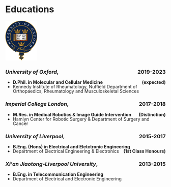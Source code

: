 #  <i class="fas fa-user-graduate"></i> Educations


<div class="logo-box">
<div class="logo-img">
<a href=""><img src='images/logo/Oxford-Univ-logo.png' alt="sym" width="100"></a>
</div>
<div class="logo-text">
<h3>
<i>University of Oxford</i>, <div style="float:right;">2019-2023</div>
</h3> 
<ul style="line-height: 100%">
<li> <b>D.Phil. in Molecular and Cellular Medicine <div style="float:right;">(expected)</div></b> </li>
<li> Kennedy Institute of Rheumatology, Nuffield Department of Orthopaedics, Rheumatology and Musculoskeletal Sciences</li>
</ul>
</div>
</div>

<h3><i>Imperial College London</i>, <div style="float:right;">2017-2018</div></h3> 
<ul style="line-height: 100%">
<li> <b>M.Res. in Medical Robotics & Image Guide Intervention <div style="float:right;">(Distinction)</div></b> </li>
<li> Hamlyn Center for Robotic Surgery & Department of Surgery and Cancer </li>
</ul>

<h3><i>University of Liverpool</i>, <div style="float:right;">2015-2017</div></h3> 
<ul style="line-height: 100%">
<li> <b>B.Eng. (Hons) in Electrical and Eletctronic Engineering <div style="float:right;">(1st Class Honours)</div></b> </li>
<li> Department of Electrical Engineering & Electronics </li>
</ul>

<h3><i>Xi'an Jiaotong-Liverpool University</i>, <div style="float:right;">2013-2015</div></h3> 
<ul style="line-height: 100%">
<li> <b>B.Eng. in Telecommunication Engineering </b> </li>
<li> Department of Electrical and Electronic Engineering</li>
</ul>